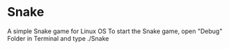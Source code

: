 # Snake
A simple Snake game for Linux OS
To start the Snake game, open "Debug" Folder in Terminal and type ./Snake
